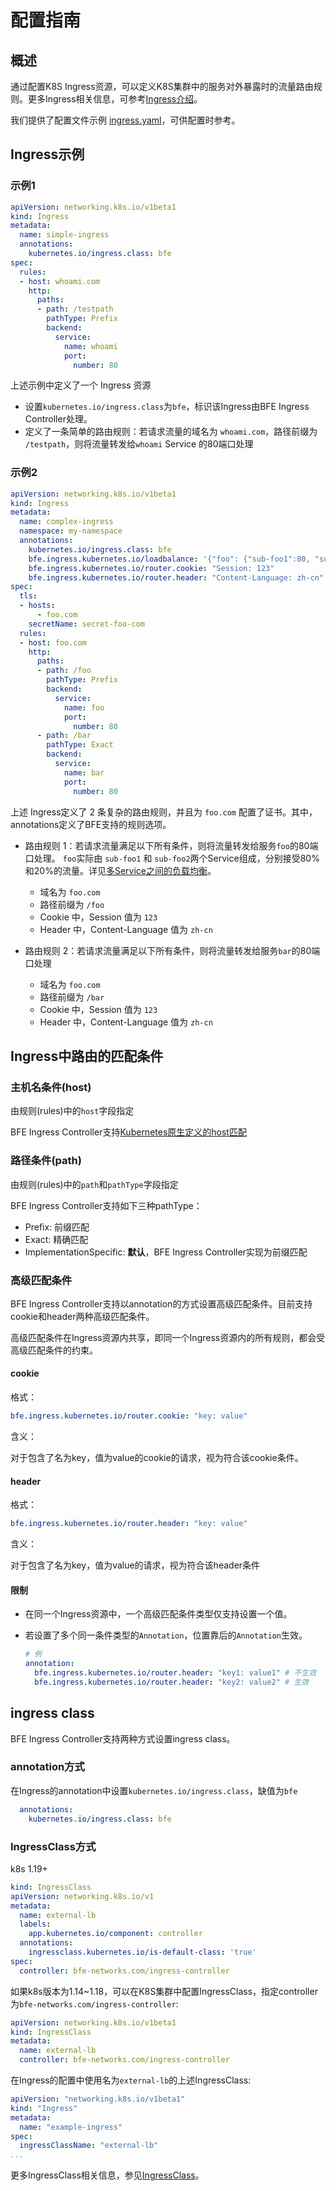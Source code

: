 # 配置指南

## 概述
通过配置K8S Ingress资源，可以定义K8S集群中的服务对外暴露时的流量路由规则。更多Ingress相关信息，可参考[Ingress介绍]。

我们提供了配置文件示例 [ingress.yaml](../../deploy/ingress.yaml)，可供配置时参考。

## Ingress示例
### 示例1
```yaml
apiVersion: networking.k8s.io/v1beta1
kind: Ingress
metadata:
  name: simple-ingress
  annotations:
    kubernetes.io/ingress.class: bfe  
spec:
  rules:
  - host: whoami.com
    http:
      paths:
      - path: /testpath
        pathType: Prefix
        backend:
          service:
            name: whoami
            port:
              number: 80
```
上述示例中定义了一个 Ingress 资源

- 设置`kubernetes.io/ingress.class`为`bfe`，标识该Ingress由BFE Ingress Controller处理。
- 定义了一条简单的路由规则：若请求流量的域名为 `whoami.com`，路径前缀为 `/testpath`，则将流量转发给`whoami` Service 的80端口处理

### 示例2
```yaml
apiVersion: networking.k8s.io/v1beta1
kind: Ingress
metadata:
  name: complex-ingress
  namespace: my-namespace
  annotations:
    kubernetes.io/ingress.class: bfe
    bfe.ingress.kubernetes.io/loadbalance: '{"foo": {"sub-foo1":80, "sub-foo2":20}}'
    bfe.ingress.kubernetes.io/router.cookie: "Session: 123"
    bfe.ingress.kubernetes.io/router.header: "Content-Language: zh-cn"
spec:
  tls:
  - hosts:
      - foo.com
    secretName: secret-foo-com
  rules:
  - host: foo.com
    http:
      paths:
      - path: /foo
        pathType: Prefix
        backend:
          service:
            name: foo
            port:
              number: 80
      - path: /bar
        pathType: Exact
        backend:
          service:
            name: bar
            port:
              number: 80
```
上述 Ingress定义了 2 条复杂的路由规则，并且为 `foo.com` 配置了证书。其中，annotations定义了BFE支持的规则选项。

- 路由规则 1：若请求流量满足以下所有条件，则将流量转发给服务`foo`的80端口处理。 `foo`实际由 `sub-foo1` 和 `sub-foo2`两个Service组成，分别接受80%和20%的流量。详见[多Service之间的负载均衡](load-balance.md)。

    - 域名为 `foo.com`
    - 路径前缀为 `/foo`
    - Cookie 中，Session 值为 `123`
    - Header 中，Content-Language 值为 `zh-cn`
  
- 路由规则 2：若请求流量满足以下所有条件，则将流量转发给服务`bar`的80端口处理
    - 域名为 `foo.com`
    - 路径前缀为 `/bar`
    - Cookie 中，Session 值为 `123`
    - Header 中，Content-Language 值为 `zh-cn`

## Ingress中路由的匹配条件

### 主机名条件(host)

由规则(rules)中的`host`字段指定

BFE Ingress Controller支持[Kubernetes原生定义的host匹配][hostname-wildcards]
                

### 路径条件(path)
由规则(rules)中的`path`和`pathType`字段指定

BFE Ingress Controller支持如下三种pathType：

- Prefix: 前缀匹配
- Exact: 精确匹配
- ImplementationSpecific: __默认__，BFE Ingress Controller实现为前缀匹配

### 高级匹配条件

BFE Ingress Controller支持以annotation的方式设置高级匹配条件。目前支持cookie和header两种高级匹配条件。

高级匹配条件在Ingress资源内共享，即同一个Ingress资源内的所有规则，都会受高级匹配条件的约束。

#### cookie

格式：
``` yaml
bfe.ingress.kubernetes.io/router.cookie: "key: value"
```

含义：

对于包含了名为key，值为value的cookie的请求，视为符合该cookie条件。

#### header      

格式：

``` yaml
bfe.ingress.kubernetes.io/router.header: "key: value"
```

含义：

对于包含了名为key，值为value的请求，视为符合该header条件

#### 限制

- 在同一个Ingress资源中，一个高级匹配条件类型仅支持设置一个值。
  
- 若设置了多个同一条件类型的`Annotation`，位置靠后的`Annotation`生效。
  
    ```yaml
    # 例
    annotation:
      bfe.ingress.kubernetes.io/router.header: "key1: value1" # 不生效
      bfe.ingress.kubernetes.io/router.header: "key2: value2" # 生效
    ```

## ingress class
BFE Ingress Controller支持两种方式设置ingress class。

### annotation方式

在Ingress的annotation中设置`kubernetes.io/ingress.class`，缺值为`bfe`
```yaml
  annotations:
    kubernetes.io/ingress.class: bfe  
```

### IngressClass方式

k8s 1.19+

```yaml
kind: IngressClass
apiVersion: networking.k8s.io/v1
metadata:
  name: external-lb
  labels:
    app.kubernetes.io/component: controller
  annotations:
    ingressclass.kubernetes.io/is-default-class: 'true'
spec:
  controller: bfe-networks.com/ingress-controller
```

如果k8s版本为1.14~1.18，可以在K8S集群中配置IngressClass，指定controller为`bfe-networks.com/ingress-controller`:

```yaml
apiVersion: networking.k8s.io/v1beta1
kind: IngressClass
metadata:
  name: external-lb
  controller: bfe-networks.com/ingress-controller
```

在Ingress的配置中使用名为`external-lb`的上述IngressClass:

```yaml
apiVersion: "networking.k8s.io/v1beta1"
kind: "Ingress"
metadata:
  name: "example-ingress"
spec:
  ingressClassName: "external-lb"
...
```

更多IngressClass相关信息，参见[IngressClass]。


[Ingress介绍]: https://kubernetes.io/docs/concepts/services-networking/ingress/#what-is-ingress
[pathType]: https://kubernetes.io/docs/concepts/services-networking/ingress/#path-types
[hostname-wildcards]: https://kubernetes.io/docs/concepts/services-networking/ingress/#hostname-wildcards
[IngressClass]: https://kubernetes.io/docs/concepts/services-networking/ingress/#default-ingress-class
